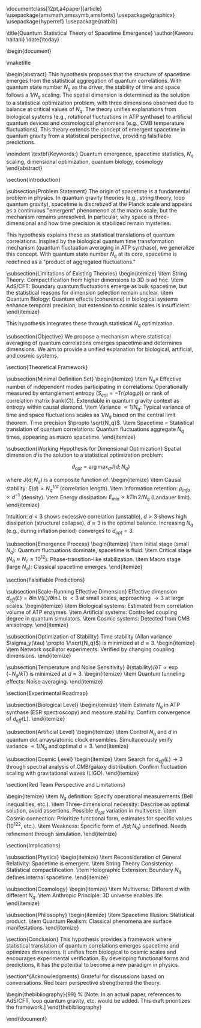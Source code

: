 \documentclass[12pt,a4paper]{article}
\usepackage{amsmath,amssymb,amsfonts}
\usepackage{graphicx}
\usepackage{hyperref}
\usepackage{natbib}

\title{Quantum Statistical Theory of Spacetime Emergence}
\author{Kaworu haitani}
\date{\today}

\begin{document}

\maketitle

\begin{abstract}
This hypothesis proposes that the structure of spacetime emerges from the statistical aggregation of quantum correlations. With quantum state number $N_q$ as the driver, the stability of time and space follows a $1/N_q$ scaling. The spatial dimension is determined as the solution to a statistical optimization problem, with three dimensions observed due to balance at critical values of $N_q$. The theory unifies explanations from biological systems (e.g., rotational fluctuations in ATP synthase) to artificial quantum devices and cosmological phenomena (e.g., CMB temperature fluctuations). This theory extends the concept of emergent spacetime in quantum gravity from a statistical perspective, providing falsifiable predictions.

\noindent \textbf{Keywords:} Quantum emergence, spacetime statistics, $N_q$ scaling, dimensional optimization, quantum biology, cosmology
\end{abstract}

\section{Introduction}

\subsection{Problem Statement}
The origin of spacetime is a fundamental problem in physics. In quantum gravity theories (e.g., string theory, loop quantum gravity), spacetime is discretized at the Planck scale and appears as a continuous "emergent" phenomenon at the macro scale, but the mechanism remains unresolved. In particular, why space is three-dimensional and how time precision is stabilized remain mysteries.

This hypothesis explains these as statistical translations of quantum correlations. Inspired by the biological quantum time transformation mechanism (quantum fluctuation averaging in ATP synthase), we generalize this concept. With quantum state number $N_q$ at its core, spacetime is redefined as a "product of aggregated fluctuations."

\subsection{Limitations of Existing Theories}
\begin{itemize}
\item String Theory: Compactification from higher dimensions to 3D is ad hoc.
\item AdS/CFT: Boundary quantum fluctuations emerge as bulk spacetime, but the statistical reasons for dimension selection remain unclear.
\item Quantum Biology: Quantum effects (coherence) in biological systems enhance temporal precision, but extension to cosmic scales is insufficient.
\end{itemize}

This hypothesis integrates these through statistical $N_q$ optimization.

\subsection{Objective}
We propose a mechanism where statistical averaging of quantum correlations emerges spacetime and determines dimensions. We aim to provide a unified explanation for biological, artificial, and cosmic systems.

\section{Theoretical Framework}

\subsection{Minimal Definition Set}
\begin{itemize}
\item $N_q \equiv$ Effective number of independent modes participating in correlations: Operationally measured by entanglement entropy ($S_{ent} = -\mathrm{Tr}(\rho \log \rho)$) or rank of correlation matrix (rank($C$)). Extendable in quantum gravity context as entropy within causal diamond.
\item Variance $\propto 1/N_q$: Typical variance of time and space fluctuations scales as $1/N_q$ based on the central limit theorem. Time precision $\propto \sqrt{N_q}$.
\item Spacetime = Statistical translation of quantum correlations: Quantum fluctuations aggregate $N_q$ times, appearing as macro spacetime.
\end{itemize}

\subsection{Working Hypothesis for Dimensional Optimization}
Spatial dimension $d$ is the solution to a statistical optimization problem:

$$d_{opt} = \arg\max_d J(d; N_q)$$

where $J(d; N_q)$ is a composite function of:
\begin{itemize}
\item Causal stability: $\xi(d) \propto N_q^{1/d}$ (correlation length).
\item Information retention: $\rho_{info} \propto d^{-1}$ (density).
\item Energy dissipation: $E_{min} \propto kT \ln2 / N_q$ (Landauer limit).
\end{itemize}

Intuition: $d < 3$ shows excessive correlation (unstable), $d > 3$ shows high dissipation (structural collapse). $d \approx 3$ is the optimal balance. Increasing $N_q$ (e.g., during inflation period) converges to $d_{opt}=3$.

\subsection{Emergence Process}
\begin{itemize}
\item Initial stage (small $N_q$): Quantum fluctuations dominate, spacetime is fluid.
\item Critical stage ($N_q \approx N_c \approx 10^{12}$): Phase-transition-like stabilization.
\item Macro stage (large $N_q$): Classical spacetime emerges.
\end{itemize}

\section{Falsifiable Predictions}

\subsection{Scale-Running Effective Dimension}
Effective dimension $d_{eff}(L) = \partial \ln V(L) / \partial \ln L$ is $<3$ at small scales, approaching $\rightarrow 3$ at large scales.
\begin{itemize}
\item Biological systems: Estimated from correlation volume of ATP enzymes.
\item Artificial systems: Controlled coupling degree in quantum simulators.
\item Cosmic systems: Detected from CMB anisotropy.
\end{itemize}

\subsection{Optimization of Stability}
Time stability (Allan variance $\sigma_y(\tau) \propto 1/\sqrt{N_q}$) is minimized at $d \approx 3$.
\begin{itemize}
\item Network oscillator experiments: Verified by changing coupling dimensions.
\end{itemize}

\subsection{Temperature and Noise Sensitivity}
$\partial(\text{stability})/\partial T \propto \exp(-N_q / kT)$ is minimized at $d \approx 3$.
\begin{itemize}
\item Quantum tunneling effects: Noise averaging.
\end{itemize}

\section{Experimental Roadmap}

\subsection{Biological Level}
\begin{itemize}
\item Estimate $N_q$ in ATP synthase (ESR spectroscopy) and measure stability. Confirm convergence of $d_{eff}(L)$.
\end{itemize}

\subsection{Artificial Level}
\begin{itemize}
\item Control $N_q$ and $d$ in quantum dot arrays/atomic clock ensembles. Simultaneously verify variance $\propto 1/N_q$ and optimal $d=3$.
\end{itemize}

\subsection{Cosmic Level}
\begin{itemize}
\item Search for $d_{eff}(L) \rightarrow 3$ through spectral analysis of CMB/galaxy distribution. Confirm fluctuation scaling with gravitational waves (LIGO).
\end{itemize}

\section{Red Team Perspective and Limitations}

\begin{itemize}
\item $N_q$ definition: Specify operational measurements (Bell inequalities, etc.).
\item Three-dimensional necessity: Describe as optimal solution, avoid assertions. Possible $d_{opt}$ variation in multiverse.
\item Cosmic connection: Prioritize functional form, estimates for specific values ($10^{122}$, etc.).
\item Weakness: Specific form of $J(d; N_q)$ undefined. Needs refinement through simulation.
\end{itemize}

\section{Implications}

\subsection{Physics}
\begin{itemize}
\item Reconsideration of General Relativity: Spacetime is emergent.
\item String Theory Consistency: Statistical compactification.
\item Holographic Extension: Boundary $N_q$ defines internal spacetime.
\end{itemize}

\subsection{Cosmology}
\begin{itemize}
\item Multiverse: Different $d$ with different $N_q$.
\item Anthropic Principle: 3D universe enables life.
\end{itemize}

\subsection{Philosophy}
\begin{itemize}
\item Spacetime Illusion: Statistical product.
\item Quantum Realism: Classical phenomena are surface manifestations.
\end{itemize}

\section{Conclusion}
This hypothesis provides a framework where statistical translation of quantum correlations emerges spacetime and optimizes dimensions. It unifies from biological to cosmic scales and encourages experimental verification. By developing functional forms and predictions, it has the potential to become a new paradigm in physics.

\section*{Acknowledgments}
Grateful for discussions based on conversations. Red team perspective strengthened the theory.

\begin{thebibliography}{99}
% [Note: In an actual paper, references to AdS/CFT, loop quantum gravity, etc. would be added. This draft prioritizes the framework.]
\end{thebibliography}

\end{document}
